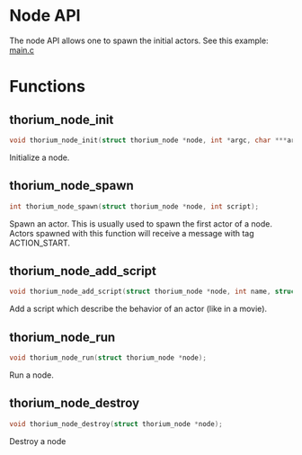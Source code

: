 # Node API

The node API allows one to spawn the initial actors.
See this example: [main.c](../examples/remote_spawn/main.c)

# Functions

## thorium_node_init

```C
void thorium_node_init(struct thorium_node *node, int *argc, char ***argv);
```

Initialize a node.

## thorium_node_spawn

```C
int thorium_node_spawn(struct thorium_node *node, int script);
```

Spawn an actor. This is usually used to spawn the first actor of a node.
Actors spawned with this function will receive a message with tag ACTION_START.

## thorium_node_add_script

```C
void thorium_node_add_script(struct thorium_node *node, int name, struct thorium_script *script);
```

Add a script which describe the behavior of an actor (like in a movie).

## thorium_node_run

```C
void thorium_node_run(struct thorium_node *node);
```

Run a node.

## thorium_node_destroy

```C
void thorium_node_destroy(struct thorium_node *node);
```

Destroy a node
